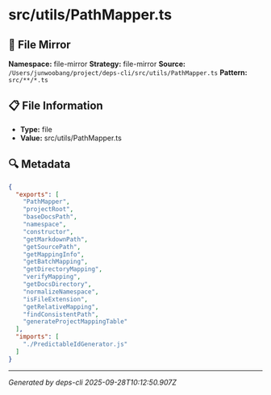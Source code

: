 # src/utils/PathMapper.ts

## 📄 File Mirror

**Namespace:** file-mirror
**Strategy:** file-mirror
**Source:** `/Users/junwoobang/project/deps-cli/src/utils/PathMapper.ts`
**Pattern:** `src/**/*.ts`

## 📋 File Information

- **Type:** file
- **Value:** src/utils/PathMapper.ts

## 🔍 Metadata

```json
{
  "exports": [
    "PathMapper",
    "projectRoot",
    "baseDocsPath",
    "namespace",
    "constructor",
    "getMarkdownPath",
    "getSourcePath",
    "getMappingInfo",
    "getBatchMapping",
    "getDirectoryMapping",
    "verifyMapping",
    "getDocsDirectory",
    "normalizeNamespace",
    "isFileExtension",
    "getRelativeMapping",
    "findConsistentPath",
    "generateProjectMappingTable"
  ],
  "imports": [
    "./PredictableIdGenerator.js"
  ]
}
```

---
*Generated by deps-cli 2025-09-28T10:12:50.907Z*
